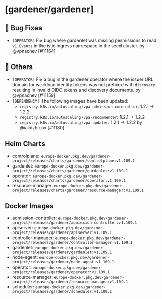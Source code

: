# [gardener/gardener]

## 🐛 Bug Fixes

- `[OPERATOR]` Fix bug where gardenlet was missing permissions to read `v1.Events` in the istio ingress namespace in the seed cluster. by @vpnachev [#11164]
## 🏃 Others

- `[OPERATOR]` Fix a bug in the gardener operator where the issuer URL domain for workload identity tokens was not prefixed with `discovery.` resulting in invalid OIDC tokens and discovery documents. by @vpnachev [#11159]
- `[DEPENDENCY]` The following images have been updated:  
  - `registry.k8s.io/autoscaling/vpa-admission-controller`: 1.2.1 -> 1.2.2  
  - `registry.k8s.io/autoscaling/vpa-recommender`: 1.2.1 -> 1.2.2  
  - `registry.k8s.io/autoscaling/vpa-updater`: 1.2.1 -> 1.2.2 by @ialidzhikov [#11180]

## Helm Charts
- controlplane: `europe-docker.pkg.dev/gardener-project/releases/charts/gardener/controlplane:v1.109.1`
- gardenlet: `europe-docker.pkg.dev/gardener-project/releases/charts/gardener/gardenlet:v1.109.1`
- operator: `europe-docker.pkg.dev/gardener-project/releases/charts/gardener/operator:v1.109.1`
- resource-manager: `europe-docker.pkg.dev/gardener-project/releases/charts/gardener/resource-manager:v1.109.1`
## Docker Images
- admission-controller: `europe-docker.pkg.dev/gardener-project/releases/gardener/admission-controller:v1.109.1`
- apiserver: `europe-docker.pkg.dev/gardener-project/releases/gardener/apiserver:v1.109.1`
- controller-manager: `europe-docker.pkg.dev/gardener-project/releases/gardener/controller-manager:v1.109.1`
- gardenlet: `europe-docker.pkg.dev/gardener-project/releases/gardener/gardenlet:v1.109.1`
- node-agent: `europe-docker.pkg.dev/gardener-project/releases/gardener/node-agent:v1.109.1`
- operator: `europe-docker.pkg.dev/gardener-project/releases/gardener/operator:v1.109.1`
- resource-manager: `europe-docker.pkg.dev/gardener-project/releases/gardener/resource-manager:v1.109.1`
- scheduler: `europe-docker.pkg.dev/gardener-project/releases/gardener/scheduler:v1.109.1`
